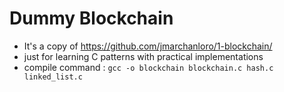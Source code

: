 # Dummy Blockchain

- It's a copy of https://github.com/jmarchanloro/1-blockchain/
- just for learning C patterns with practical implementations
- compile command : `gcc -o blockchain blockchain.c hash.c linked_list.c`